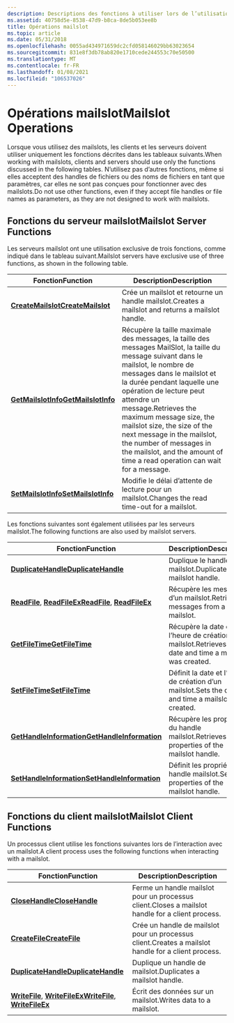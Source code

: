 ```yaml
---
description: Descriptions des fonctions à utiliser lors de l’utilisation des mailslots, des clients et des serveurs.
ms.assetid: 40758d5e-8538-47d9-b8ca-8de5b053ee8b
title: Opérations mailslot
ms.topic: article
ms.date: 05/31/2018
ms.openlocfilehash: 0055ad434971659dc2cfd058146029bb63023654
ms.sourcegitcommit: 831e8f3db78ab820e1710cede244553c70e50500
ms.translationtype: MT
ms.contentlocale: fr-FR
ms.lasthandoff: 01/08/2021
ms.locfileid: "106537026"
---
```

# <a name="mailslot-operations"></a><span data-ttu-id="3abaa-103">Opérations mailslot</span><span class="sxs-lookup"><span data-stu-id="3abaa-103">Mailslot Operations</span></span>

<span data-ttu-id="3abaa-104">Lorsque vous utilisez des mailslots, les clients et les serveurs doivent utiliser uniquement les fonctions décrites dans les tableaux suivants.</span><span class="sxs-lookup"><span data-stu-id="3abaa-104">When working with mailslots, clients and servers should use only the functions discussed in the following tables.</span></span> <span data-ttu-id="3abaa-105">N’utilisez pas d’autres fonctions, même si elles acceptent des handles de fichiers ou des noms de fichiers en tant que paramètres, car elles ne sont pas conçues pour fonctionner avec des mailslots.</span><span class="sxs-lookup"><span data-stu-id="3abaa-105">Do not use other functions, even if they accept file handles or file names as parameters, as they are not designed to work with mailslots.</span></span>

## <a name="mailslot-server-functions"></a><span data-ttu-id="3abaa-106">Fonctions du serveur mailslot</span><span class="sxs-lookup"><span data-stu-id="3abaa-106">Mailslot Server Functions</span></span>

<span data-ttu-id="3abaa-107">Les serveurs mailslot ont une utilisation exclusive de trois fonctions, comme indiqué dans le tableau suivant.</span><span class="sxs-lookup"><span data-stu-id="3abaa-107">Mailslot servers have exclusive use of three functions, as shown in the following table.</span></span>



| <span data-ttu-id="3abaa-108">Fonction</span><span class="sxs-lookup"><span data-stu-id="3abaa-108">Function</span></span>                                   | <span data-ttu-id="3abaa-109">Description</span><span class="sxs-lookup"><span data-stu-id="3abaa-109">Description</span></span>                                                                                                                                                                                                  |
|--------------------------------------------|--------------------------------------------------------------------------------------------------------------------------------------------------------------------------------------------------------------|
| [<span data-ttu-id="3abaa-110">**CreateMailslot**</span><span class="sxs-lookup"><span data-stu-id="3abaa-110">**CreateMailslot**</span></span>](/windows/desktop/api/Winbase/nf-winbase-createmailslota)   | <span data-ttu-id="3abaa-111">Crée un mailslot et retourne un handle mailslot.</span><span class="sxs-lookup"><span data-stu-id="3abaa-111">Creates a mailslot and returns a mailslot handle.</span></span>                                                                                                                                                            |
| [<span data-ttu-id="3abaa-112">**GetMailslotInfo**</span><span class="sxs-lookup"><span data-stu-id="3abaa-112">**GetMailslotInfo**</span></span>](/windows/desktop/api/Winbase/nf-winbase-getmailslotinfo) | <span data-ttu-id="3abaa-113">Récupère la taille maximale des messages, la taille des messages MailSlot, la taille du message suivant dans le mailslot, le nombre de messages dans le mailslot et la durée pendant laquelle une opération de lecture peut attendre un message.</span><span class="sxs-lookup"><span data-stu-id="3abaa-113">Retrieves the maximum message size, the mailslot size, the size of the next message in the mailslot, the number of messages in the mailslot, and the amount of time a read operation can wait for a message.</span></span> |
| [<span data-ttu-id="3abaa-114">**SetMailslotInfo**</span><span class="sxs-lookup"><span data-stu-id="3abaa-114">**SetMailslotInfo**</span></span>](/windows/desktop/api/Winbase/nf-winbase-setmailslotinfo) | <span data-ttu-id="3abaa-115">Modifie le délai d’attente de lecture pour un mailslot.</span><span class="sxs-lookup"><span data-stu-id="3abaa-115">Changes the read time-out for a mailslot.</span></span>                                                                                                                                                                    |



 

<span data-ttu-id="3abaa-116">Les fonctions suivantes sont également utilisées par les serveurs mailslot.</span><span class="sxs-lookup"><span data-stu-id="3abaa-116">The following functions are also used by mailslot servers.</span></span>



| <span data-ttu-id="3abaa-117">Fonction</span><span class="sxs-lookup"><span data-stu-id="3abaa-117">Function</span></span>                                                         | <span data-ttu-id="3abaa-118">Description</span><span class="sxs-lookup"><span data-stu-id="3abaa-118">Description</span></span>                                         |
|------------------------------------------------------------------|-----------------------------------------------------|
| [<span data-ttu-id="3abaa-119">**DuplicateHandle**</span><span class="sxs-lookup"><span data-stu-id="3abaa-119">**DuplicateHandle**</span></span>](/windows/desktop/api/handleapi/nf-handleapi-duplicatehandle)                      | <span data-ttu-id="3abaa-120">Duplique le handle mailslot.</span><span class="sxs-lookup"><span data-stu-id="3abaa-120">Duplicates the mailslot handle.</span></span>                     |
| <span data-ttu-id="3abaa-121">[**ReadFile**](/windows/desktop/api/fileapi/nf-fileapi-readfile), [ **ReadFileEx**](/windows/desktop/api/fileapi/nf-fileapi-readfileex)</span><span class="sxs-lookup"><span data-stu-id="3abaa-121">[**ReadFile**](/windows/desktop/api/fileapi/nf-fileapi-readfile), [**ReadFileEx**](/windows/desktop/api/fileapi/nf-fileapi-readfileex)</span></span> | <span data-ttu-id="3abaa-122">Récupère les messages d’un mailslot.</span><span class="sxs-lookup"><span data-stu-id="3abaa-122">Retrieves messages from a mailslot.</span></span>                 |
| [<span data-ttu-id="3abaa-123">**GetFileTime**</span><span class="sxs-lookup"><span data-stu-id="3abaa-123">**GetFileTime**</span></span>](/windows/desktop/api/fileapi/nf-fileapi-getfiletime)                              | <span data-ttu-id="3abaa-124">Récupère la date et l’heure de création d’un mailslot.</span><span class="sxs-lookup"><span data-stu-id="3abaa-124">Retrieves the date and time a mailslot was created.</span></span> |
| [<span data-ttu-id="3abaa-125">**SetFileTime**</span><span class="sxs-lookup"><span data-stu-id="3abaa-125">**SetFileTime**</span></span>](/windows/desktop/api/fileapi/nf-fileapi-setfiletime)                              | <span data-ttu-id="3abaa-126">Définit la date et l’heure de création d’un mailslot.</span><span class="sxs-lookup"><span data-stu-id="3abaa-126">Sets the date and time a mailslot was created.</span></span>      |
| [<span data-ttu-id="3abaa-127">**GetHandleInformation**</span><span class="sxs-lookup"><span data-stu-id="3abaa-127">**GetHandleInformation**</span></span>](/windows/desktop/api/handleapi/nf-handleapi-gethandleinformation)            | <span data-ttu-id="3abaa-128">Récupère les propriétés du handle mailslot.</span><span class="sxs-lookup"><span data-stu-id="3abaa-128">Retrieves properties of the mailslot handle.</span></span>        |
| [<span data-ttu-id="3abaa-129">**SetHandleInformation**</span><span class="sxs-lookup"><span data-stu-id="3abaa-129">**SetHandleInformation**</span></span>](/windows/desktop/api/handleapi/nf-handleapi-sethandleinformation)            | <span data-ttu-id="3abaa-130">Définit les propriétés du handle mailslot.</span><span class="sxs-lookup"><span data-stu-id="3abaa-130">Sets properties of the mailslot handle.</span></span>             |



 

## <a name="mailslot-client-functions"></a><span data-ttu-id="3abaa-131">Fonctions du client mailslot</span><span class="sxs-lookup"><span data-stu-id="3abaa-131">Mailslot Client Functions</span></span>

<span data-ttu-id="3abaa-132">Un processus client utilise les fonctions suivantes lors de l’interaction avec un mailslot.</span><span class="sxs-lookup"><span data-stu-id="3abaa-132">A client process uses the following functions when interacting with a mailslot.</span></span>



| <span data-ttu-id="3abaa-133">Fonction</span><span class="sxs-lookup"><span data-stu-id="3abaa-133">Function</span></span>                                                             | <span data-ttu-id="3abaa-134">Description</span><span class="sxs-lookup"><span data-stu-id="3abaa-134">Description</span></span>                                     |
|----------------------------------------------------------------------|-------------------------------------------------|
| [<span data-ttu-id="3abaa-135">**CloseHandle**</span><span class="sxs-lookup"><span data-stu-id="3abaa-135">**CloseHandle**</span></span>](/windows/desktop/api/handleapi/nf-handleapi-closehandle)                                  | <span data-ttu-id="3abaa-136">Ferme un handle mailslot pour un processus client.</span><span class="sxs-lookup"><span data-stu-id="3abaa-136">Closes a mailslot handle for a client process.</span></span>  |
| [<span data-ttu-id="3abaa-137">**CreateFile**</span><span class="sxs-lookup"><span data-stu-id="3abaa-137">**CreateFile**</span></span>](/windows/desktop/api/fileapi/nf-fileapi-createfilea)                                    | <span data-ttu-id="3abaa-138">Crée un handle de mailslot pour un processus client.</span><span class="sxs-lookup"><span data-stu-id="3abaa-138">Creates a mailslot handle for a client process.</span></span> |
| [<span data-ttu-id="3abaa-139">**DuplicateHandle**</span><span class="sxs-lookup"><span data-stu-id="3abaa-139">**DuplicateHandle**</span></span>](/windows/desktop/api/handleapi/nf-handleapi-duplicatehandle)                          | <span data-ttu-id="3abaa-140">Duplique un handle de mailslot.</span><span class="sxs-lookup"><span data-stu-id="3abaa-140">Duplicates a mailslot handle.</span></span>                   |
| <span data-ttu-id="3abaa-141">[**WriteFile**](/windows/desktop/api/fileapi/nf-fileapi-writefile), [ **WriteFileEx**](/windows/desktop/api/fileapi/nf-fileapi-writefileex)</span><span class="sxs-lookup"><span data-stu-id="3abaa-141">[**WriteFile**](/windows/desktop/api/fileapi/nf-fileapi-writefile), [**WriteFileEx**](/windows/desktop/api/fileapi/nf-fileapi-writefileex)</span></span> | <span data-ttu-id="3abaa-142">Écrit des données sur un mailslot.</span><span class="sxs-lookup"><span data-stu-id="3abaa-142">Writes data to a mailslot.</span></span>                      |



 

 

 
